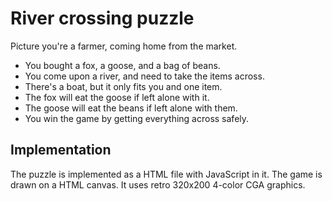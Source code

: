 # River crossing puzzle

Picture you're a farmer, coming home from the market.

* You bought a fox, a goose, and a bag of beans.
* You come upon a river, and need to take the items across.
* There's a boat, but it only fits you and one item.
* The fox will eat the goose if left alone with it.
* The goose will eat the beans if left alone with them.
* You win the game by getting everything across safely.

## Implementation

The puzzle is implemented as a HTML file with JavaScript
in it. The game is drawn on a HTML canvas. It uses retro
320x200 4-color CGA graphics.